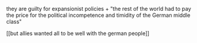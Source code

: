 they are guilty for expansionist policies + "the rest of the world had to pay the price for the political incompetence and timidity of the German middle class"

[[but allies wanted all to be well with the german people]]
